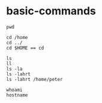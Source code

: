 # basic-commands
```
pwd
```
```
cd /home
cd ../
cd $HOME == cd
```
```
ls 
ll 
ls -la
ls -lahrt
ls -lahrt /home/peter
```


```
whoami
hostname
```